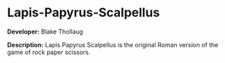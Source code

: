 # Lapis-Papyrus-Scalpellus
**Developer:** Blake Thollaug

**Description:** Lapis Papyrus Scalpellus is the original Roman version of the game of rock paper scissors.
